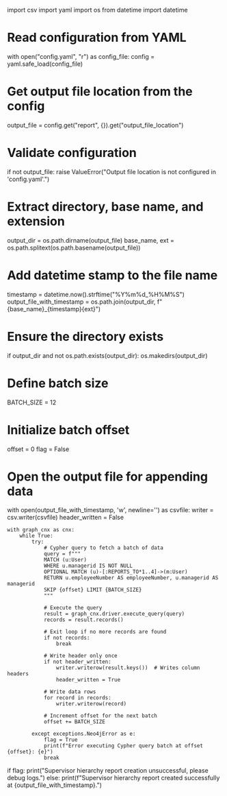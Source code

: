 import csv
import yaml
import os
from datetime import datetime

# Read configuration from YAML
with open("config.yaml", "r") as config_file:
    config = yaml.safe_load(config_file)

# Get output file location from the config
output_file = config.get("report", {}).get("output_file_location")

# Validate configuration
if not output_file:
    raise ValueError("Output file location is not configured in 'config.yaml'.")

# Extract directory, base name, and extension
output_dir = os.path.dirname(output_file)
base_name, ext = os.path.splitext(os.path.basename(output_file))

# Add datetime stamp to the file name
timestamp = datetime.now().strftime("%Y%m%d_%H%M%S")  
output_file_with_timestamp = os.path.join(output_dir, f"{base_name}_{timestamp}{ext}")

# Ensure the directory exists
if output_dir and not os.path.exists(output_dir):
    os.makedirs(output_dir)

# Define batch size
BATCH_SIZE = 12

# Initialize batch offset
offset = 0
flag = False

# Open the output file for appending data
with open(output_file_with_timestamp, 'w', newline='') as csvfile:
    writer = csv.writer(csvfile)
    header_written = False

    with graph_cnx as cnx:
        while True:
            try:
                # Cypher query to fetch a batch of data
                query = f"""
                MATCH (u:User) 
                WHERE u.managerid IS NOT NULL 
                OPTIONAL MATCH (u)-[:REPORTS_TO*1..4]->(m:User)
                RETURN u.employeeNumber AS employeeNumber, u.managerid AS managerid
                SKIP {offset} LIMIT {BATCH_SIZE}
                """

                # Execute the query
                result = graph_cnx.driver.execute_query(query)
                records = result.records()

                # Exit loop if no more records are found
                if not records:
                    break

                # Write header only once
                if not header_written:
                    writer.writerow(result.keys())  # Writes column headers
                    header_written = True

                # Write data rows
                for record in records:
                    writer.writerow(record)

                # Increment offset for the next batch
                offset += BATCH_SIZE

            except exceptions.Neo4jError as e:
                flag = True
                print(f"Error executing Cypher query batch at offset {offset}: {e}")
                break

if flag:
    print("Supervisor hierarchy report creation unsuccessful, please debug logs.")
else:
    print(f"Supervisor hierarchy report created successfully at {output_file_with_timestamp}.")
